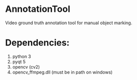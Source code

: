# AnnotationTool
Video ground truth annotation tool for manual object marking.

# Dependencies:
1. python 3
2. pyqt 5
3. opencv (cv2)
4. opencv_ffmpeg.dll (must be in path on windows)

